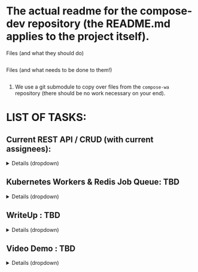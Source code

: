 # The actual readme for the compose-dev repository (the README.md applies to the project itself).


Files (and what they should do)
```
```
Files (and what needs to be done to them!)
```
```

1) We use a git submodule to copy over files from the `compose-wa` repository (there should be no work necessary on your end).

# LIST OF TASKS:

## Current REST API / CRUD (with current assignees):

<details>
<summary>Details (dropdown)</summary>

### [@Akhil]:
#### A Redis database will be used to store the following data: (example objects can be found in `\app\core\midi`, `\app\core\chord-progressions`, `\app\core\sf2\`)
##### Immutable data packaged with the application:
- Array: a table of chords, each with their corresponding emotion vector.
- Array: a (matrix) table of chord-modulations, each with their resulting emotion vector.
- Floats: a set of parameters describing the relation between the resultant emotional value and the individual chord / chord-modulations. (Any necessary parameters for the theoretical model will be stored here.)
##### Fields  (can have multiple items):
- Song Object - MusicPy: A song object stored in the default musicpy object via pickling.
 -- Examples provided, CRUD amenable.
- Chord Progression: A chord progression stored as a list of dictionaries, with chord names and lengths.
 -- Examples provided, CRUD amenable.
- Emotion Object : An emotion object storing the overall emotion vector, as well as the emotion vector time-series (matrix).
- Examples provided (will be automatically generated), CRUD amenable.
- SF2: A couple of instrument files will be provided for playing songs. 
 -- Examples provided, immutable.

### [@Anneris & @David]:
#### Generic CRUD operations will be performed on the database as follows:
##### Create a song / chord-progression field in the database
- via an uploaded MIDI file or a chord-progression JSON input
##### Read out song / chord-progression parameters as JSON, which include:
- BPM (a list of dictionaries so as to include time-changes)
- Total number of chords
- Chord types (a list of strings)
- Total number of notes
- Notes (a list of strings)
- Note Intervals (a list of floats)
- An overall emotion vector calculated theoretically
- An overall emotion vector calculated by comparison to known songs
- An instantaneous emotion vector time series (a matrix) calculated theoretically
- An instantaneous emotion vector time series (a matrix) calculated by comparison to known songs 
##### Update all song / chord-progression parameters described above.
##### Delete a song / chord-progression field from the database.

### [@Akhil]:
#### Analysis / Other Routes:
- A plot of the instantaneous emotion vector time series (a matrix) calculated theoretically
- A plot of the instantaneous emotion vector time series (a matrix) calculated by comparison to known songs
- A plot of related songs on emotion-based axes using a theoretical transformation.
- A plot of related songs on emotion-based axes by comparison to other songs by similarity methods (also using theoretical emotion vectors to calculate similarity).
- A float value denoting similarity between two songs in the database

</details>

## Kubernetes Workers & Redis Job Queue: TBD

<details>
<summary>Details (dropdown)</summary>

TBD (at least 2 back-end workers, a Redis worker, and a Flask worker)

</details>

## WriteUp : TBD

<details>
<summary>Details (dropdown)</summary>

TBD 
- will use the doc folder markdown & makefile commands to generate README and PDF.
- plan on using Kroki and Mermaid for the software diagram. 
- some theory notes on implementation will need to be added in by @Akhil.

</details>

## Video Demo : TBD

<details>
<summary>Details (dropdown)</summary>

TBD (Assuming @David would like to do this, so will leave it to him when we finish the other sections)

</details>